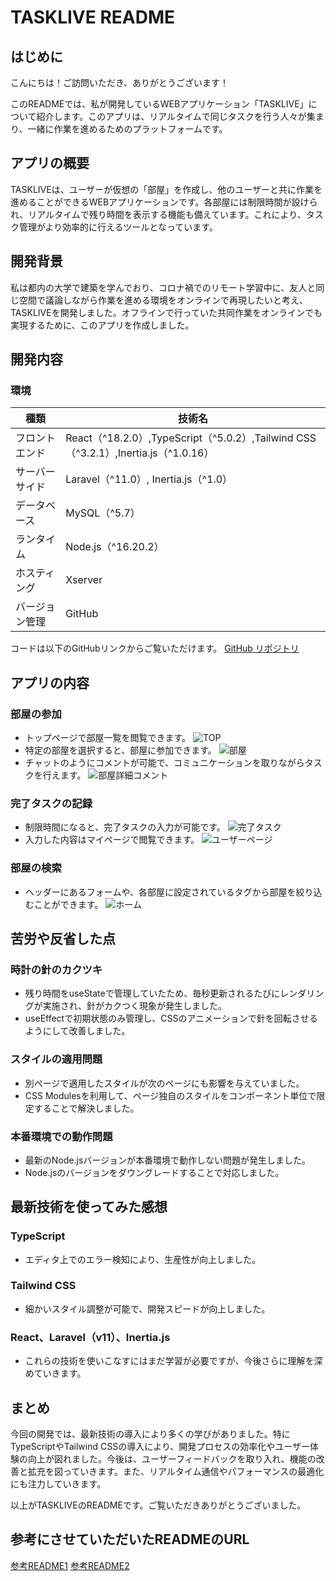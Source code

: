 # TASKLIVE README

## はじめに
こんにちは！ご訪問いただき、ありがとうございます！

このREADMEでは、私が開発しているWEBアプリケーション「TASKLIVE」について紹介します。このアプリは、リアルタイムで同じタスクを行う人々が集まり、一緒に作業を進めるためのプラットフォームです。

## アプリの概要
TASKLIVEは、ユーザーが仮想の「部屋」を作成し、他のユーザーと共に作業を進めることができるWEBアプリケーションです。各部屋には制限時間が設けられ、リアルタイムで残り時間を表示する機能も備えています。これにより、タスク管理がより効率的に行えるツールとなっています。

## 開発背景
私は都内の大学で建築を学んでおり、コロナ禍でのリモート学習中に、友人と同じ空間で議論しながら作業を進める環境をオンラインで再現したいと考え、TASKLIVEを開発しました。オフラインで行っていた共同作業をオンラインでも実現するために、このアプリを作成しました。

## 開発内容
### 環境
| 種類          | 技術名                                      |
|---------------|----------------------------------------------|
| フロントエンド| React（^18.2.0）,TypeScript（^5.0.2）,Tailwind CSS（^3.2.1）,Inertia.js（^1.0.16） |
| サーバーサイド| Laravel（^11.0）, Inertia.js（^1.0）           |
| データベース  | MySQL（^5.7）                               |
| ランタイム    | Node.js（^16.20.2）                         |
| ホスティング  | Xserver                                     |
| バージョン管理| GitHub                                      |

コードは以下のGitHubリンクからご覧いただけます。
[GitHub リポジトリ](https://github.com/asTom-pro/task-live)

## アプリの内容
### 部屋の参加
- トップページで部屋一覧を閲覧できます。
  ![TOP](images/TOP.png)
- 特定の部屋を選択すると、部屋に参加できます。
  ![部屋](images/部屋.png)
- チャットのようにコメントが可能で、コミュニケーションを取りながらタスクを行えます。
  ![部屋詳細コメント](images/部屋詳細コメント.png)

### 完了タスクの記録
- 制限時間になると、完了タスクの入力が可能です。
  ![完了タスク](images/完了タスク.png)
- 入力した内容はマイページで閲覧できます。
  ![ユーザーページ](images/ユーザーページ.png)

### 部屋の検索
- ヘッダーにあるフォームや、各部屋に設定されているタグから部屋を絞り込むことができます。
  ![ホーム](images/ホーム.png)

## 苦労や反省した点
### 時計の針のカクツキ
- 残り時間をuseStateで管理していたため、毎秒更新されるたびにレンダリングが実施され、針がカクつく現象が発生しました。
- useEffectで初期状態のみ管理し、CSSのアニメーションで針を回転させるようにして改善しました。

### スタイルの適用問題
- 別ページで適用したスタイルが次のページにも影響を与えていました。
- CSS Modulesを利用して、ページ独自のスタイルをコンポーネント単位で限定することで解決しました。

### 本番環境での動作問題
- 最新のNode.jsバージョンが本番環境で動作しない問題が発生しました。
- Node.jsのバージョンをダウングレードすることで対応しました。

## 最新技術を使ってみた感想
### TypeScript
- エディタ上でのエラー検知により、生産性が向上しました。

### Tailwind CSS
- 細かいスタイル調整が可能で、開発スピードが向上しました。

### React、Laravel（v11）、Inertia.js
- これらの技術を使いこなすにはまだ学習が必要ですが、今後さらに理解を深めていきます。

## まとめ
今回の開発では、最新技術の導入により多くの学びがありました。特にTypeScriptやTailwind CSSの導入により、開発プロセスの効率化やユーザー体験の向上が図れました。今後は、ユーザーフィードバックを取り入れ、機能の改善と拡充を図っていきます。また、リアルタイム通信やパフォーマンスの最適化にも注力していきます。

以上がTASKLIVEのREADMEです。ご覧いただきありがとうございました。

## 参考にさせていただいたREADMEのURL
[参考README1](#)
[参考README2](#)
